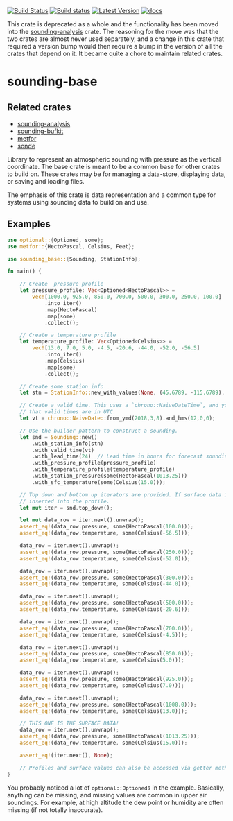 [![Build Status](https://travis-ci.org/rnleach/sounding-base.svg?branch=master)](https://travis-ci.org/rnleach/sounding-base)
[![Build status](https://ci.appveyor.com/api/projects/status/3rodnk8johi24r0t/branch/master?svg=true)](https://ci.appveyor.com/project/rnleach/sounding-base/branch/master)
[![Latest Version](https://img.shields.io/crates/v/sounding-base.svg)](https://crates.io/crates/sounding-base)
[![docs](https://docs.rs/sounding-base/badge.svg)](https://docs.rs/sounding-base)

This crate is deprecated as a whole and the functionality has been moved into the [sounding-analysis](https://github.com/rnleach/sounding-analysis) crate. The reasoning for the move was that the two crates are almost never used separately, and a change in this crate that required a version bump would then require a bump in the version of all the crates that depend on it. It became quite a chore to maintain related crates.

# sounding-base

## Related crates
* [sounding-analysis](https://github.com/rnleach/sounding-analysis)
* [sounding-bufkit](https://github.com/rnleach/sounding-bufkit)
* [metfor](https://github.com/rnleach/metfor)
* [sonde](https://github.com/rnleach/sonde)


Library to represent an atmospheric sounding with pressure as the vertical coordinate.
The base crate is meant to be a common base for other crates to build on. These crates may be for
managing a data-store, displaying data, or saving and loading files.

The emphasis of this crate is data representation and a common type for systems using sounding
data to build on and use.

## Examples
```rust
use optional::{Optioned, some};
use metfor::{HectoPascal, Celsius, Feet};

use sounding_base::{Sounding, StationInfo};

fn main() {

    // Create  pressure profile
    let pressure_profile: Vec<Optioned<HectoPascal>> =
        vec![1000.0, 925.0, 850.0, 700.0, 500.0, 300.0, 250.0, 100.0]
            .into_iter()
            .map(HectoPascal)
            .map(some)
            .collect();

    // Create a temperature profile
    let temperature_profile: Vec<Optioned<Celsius>> =
        vec![13.0, 7.0, 5.0, -4.5, -20.6, -44.0, -52.0, -56.5]
            .into_iter()
            .map(Celsius)
            .map(some)
            .collect();

    // Create some station info
    let stn = StationInfo::new_with_values(None, (45.6789, -115.6789), Feet(992.0));

    // Create a valid time. This uses a `chrono::NaiveDateTime`, and you should always assume
    // that valid times are in UTC.
    let vt = chrono::NaiveDate::from_ymd(2018,3,8).and_hms(12,0,0);

    // Use the builder pattern to construct a sounding.
    let snd = Sounding::new()
        .with_station_info(stn)
        .with_valid_time(vt)
        .with_lead_time(24)  // Lead time in hours for forecast soundings.
        .with_pressure_profile(pressure_profile)
        .with_temperature_profile(temperature_profile)
        .with_station_pressure(some(HectoPascal(1013.25)))
        .with_sfc_temperature(some(Celsius(15.0)));

    // Top down and bottom up iterators are provided. If surface data is available, it is
    // inserted into the profile.
    let mut iter = snd.top_down();

    let mut data_row = iter.next().unwrap();
    assert_eq!(data_row.pressure, some(HectoPascal(100.0)));
    assert_eq!(data_row.temperature, some(Celsius(-56.5)));

    data_row = iter.next().unwrap();
    assert_eq!(data_row.pressure, some(HectoPascal(250.0)));
    assert_eq!(data_row.temperature, some(Celsius(-52.0)));

    data_row = iter.next().unwrap();
    assert_eq!(data_row.pressure, some(HectoPascal(300.0)));
    assert_eq!(data_row.temperature, some(Celsius(-44.0)));

    data_row = iter.next().unwrap();
    assert_eq!(data_row.pressure, some(HectoPascal(500.0)));
    assert_eq!(data_row.temperature, some(Celsius(-20.6)));

    data_row = iter.next().unwrap();
    assert_eq!(data_row.pressure, some(HectoPascal(700.0)));
    assert_eq!(data_row.temperature, some(Celsius(-4.5)));

    data_row = iter.next().unwrap();
    assert_eq!(data_row.pressure, some(HectoPascal(850.0)));
    assert_eq!(data_row.temperature, some(Celsius(5.0)));

    data_row = iter.next().unwrap();
    assert_eq!(data_row.pressure, some(HectoPascal(925.0)));
    assert_eq!(data_row.temperature, some(Celsius(7.0)));

    data_row = iter.next().unwrap();
    assert_eq!(data_row.pressure, some(HectoPascal(1000.0)));
    assert_eq!(data_row.temperature, some(Celsius(13.0)));

    // THIS ONE IS THE SURFACE DATA!
    data_row = iter.next().unwrap();
    assert_eq!(data_row.pressure, some(HectoPascal(1013.25)));
    assert_eq!(data_row.temperature, some(Celsius(15.0)));

    assert_eq!(iter.next(), None);

    // Profiles and surface values can also be accessed via getter methods. Read the docs!
}
```

You probably noticed a lot of `optional::Optioned`s in the example. Basically, anything can be
missing, and missing values are common in upper air soundings. For example, at high altitude the
dew point or humidity are often missing (if not totally inaccurate).


